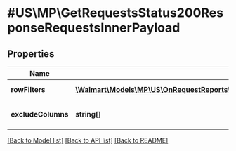 # #US\MP\GetRequestsStatus200ResponseRequestsInnerPayload

## Properties

Name | Type | Description | Notes
------------ | ------------- | ------------- | -------------
**rowFilters** | [**\Walmart\Models\MP\US\OnRequestReports\GetRequestsStatus200ResponseRequestsInnerPayloadRowFiltersInner[]**](GetRequestsStatus200ResponseRequestsInnerPayloadRowFiltersInner.md) | Row Level filters | [optional]
**excludeColumns** | **string[]** | Columns to exclude from report | [optional]


[[Back to Model list]](../) [[Back to API list]](../../Api/US/MP) [[Back to README]](../../README.md)
